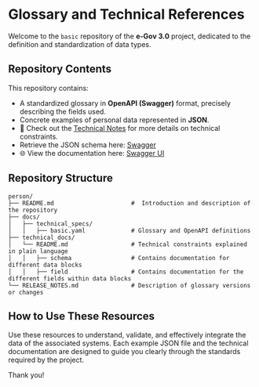 # Glossary and Technical References

Welcome to the `basic` repository of the **e-Gov 3.0** project, dedicated to the definition and standardization of data types.

## Repository Contents

This repository contains:

- A standardized glossary in **OpenAPI (Swagger)** format, precisely describing the fields used.
- Concrete examples of personal data represented in **JSON**.
- 📄 Check out the [Technical Notes](docs/technical_docs/README.md) for more details on technical constraints.
- Retrieve the JSON schema here: [Swagger](docs/technical_specs/basic.yaml)
- 🌐 View the documentation here: [Swagger UI](https://test-belgium-test.github.io/person/)

## Repository Structure

```
person/
├── README.md                      #  Introduction and description of the repository
├── docs/
│   ├── technical_specs/
│   │   ├── basic.yaml             # Glossary and OpenAPI definitions
├── technical_docs/
│   └── README.md                  # Technical constraints explained in plain language
│   │   ├── schema                 # Contains documentation for different data blocks 
│   │   ├── field                  # Contains documentation for the different fields within data blocks
└── RELEASE_NOTES.md               # Description of glossary versions or changes
```

## How to Use These Resources

Use these resources to understand, validate, and effectively integrate the data of the associated systems. 
Each example JSON file and the technical documentation are designed to guide you clearly through the standards required by the project.

Thank you!




